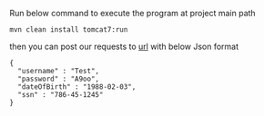 Run below command to execute the program at project main path

`mvn clean install tomcat7:run`

then you can post our requests to [url](http://localhost:8080/register)  with below Json format


```
{
  "username" : "Test",
  "password" : "A9oo",
  "dateOfBirth" : "1988-02-03",
  "ssn" : "786-45-1245"
}
```
